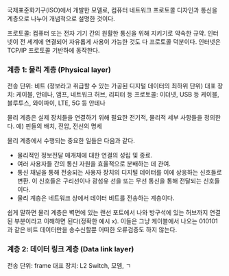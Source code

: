 국제표준화기구(ISO)에서 개발한 모델로, 컴퓨터 네트워크 프로토콜 디자인과 통신을 계층으로 나누어 개념적으로 설명한 것이다.

프로토콜: 컴퓨터 또는 전자 기기 간의 원활한 통신을 위해 지키기로 약속한 규약.
		 인터넷이 전 세계에 연결되어 자유롭게 사용이 가능한 것도 다 프로토콜 덕분이다.
		 인터넷은 TCP/IP 프로토콜 기반하에 동작한다.

### 계층 1: 물리 계층 (Physical layer)
전송 단위: 비트 (정보라고 취급할 수 있는 가공된 디지털 데이터의 최하위 단위)
대표 장치: 케이블, 안테나, 앰프, 네트워크 허브, 리피터 등
프로토콜: 이더넷, USB 등 케이블, 블루투스, 와이파이, LTE, 5G 등 안테나

물리 계층은 실제 장치들을 연결하기 위해 필요한 전기적, 물리적 세부 사항들을 정의한다.
예) 핀들의 배치, 전압, 전선의 명세 

물리 계층에서 수행되는 중요한 일들은 다음과 같다.
- 물리적인 정보전달 매개체에 대한 연결의 성립 및 종료.
- 여러 사용자들 간의 통신 자원을 효율적으로 분배하는 데 관여.
- 통신 채널을 통해 전송되는 사용자 장치의 디지털 데이터를 이에 상응하는 신호들로 변환. 이 신호들은 구리선이나 광섬유 선을 또는 무선 통신을 통해 전달되는 신호들이다. 
- 물리 계층은 네트워크 상에서 데이터 비트를 전송하는 계층이다. 

쉽게 말하면 물리 계층은 벽면에 있는 랜선 포트에서 나와 방구석에 있는 허브까지 연결된 부분이라고 이해하면 된다(정확한 예시 x). 이들은 그냥 케이블에서 나오는 010101과 같은 비트 데이터만을 송수신할뿐 어떠한 오류검증도 하지 않는다. 

### 계층 2: 데이터 링크 계층 (Data link layer)
전송 단위: frame
대표 장치: L2 Switch, 모뎀, ㄱ